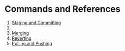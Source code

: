 # Commands and References

1. [Staging and Committing](staging-and-committing.md)
2. []()
3. [Merging](merging.md)
4. [Reverting](reverting.md)
5. [Pulling and Pushing](pulling-and-pushing.md)
